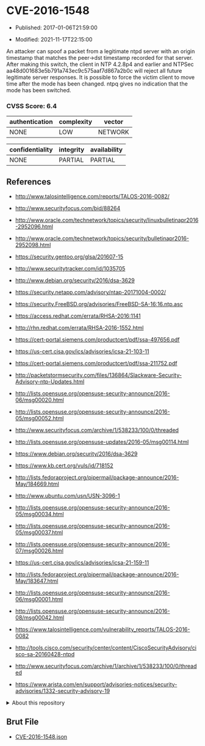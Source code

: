 # CVE-2016-1548

- Published: 2017-01-06T21:59:00

- Modified: 2021-11-17T22:15:00

An attacker can spoof a packet from a legitimate ntpd server with an origin timestamp that matches the peer->dst timestamp recorded for that server. After making this switch, the client in NTP 4.2.8p4 and earlier and NTPSec aa48d001683e5b791a743ec9c575aaf7d867a2b0c will reject all future legitimate server responses. It is possible to force the victim client to move time after the mode has been changed. ntpq gives no indication that the mode has been switched.

### CVSS Score: **6.4**

| authentication | complexity | vector |
| --- | --- | --- |
| NONE | LOW | NETWORK |

| confidentiality | integrity | availability |
| --- | --- | --- |
| NONE | PARTIAL | PARTIAL |

## References

* http://www.talosintelligence.com/reports/TALOS-2016-0082/

* http://www.securityfocus.com/bid/88264

* http://www.oracle.com/technetwork/topics/security/linuxbulletinapr2016-2952096.html

* http://www.oracle.com/technetwork/topics/security/bulletinapr2016-2952098.html

* https://security.gentoo.org/glsa/201607-15

* http://www.securitytracker.com/id/1035705

* http://www.debian.org/security/2016/dsa-3629

* https://security.netapp.com/advisory/ntap-20171004-0002/

* https://security.FreeBSD.org/advisories/FreeBSD-SA-16:16.ntp.asc

* https://access.redhat.com/errata/RHSA-2016:1141

* http://rhn.redhat.com/errata/RHSA-2016-1552.html

* https://cert-portal.siemens.com/productcert/pdf/ssa-497656.pdf

* https://us-cert.cisa.gov/ics/advisories/icsa-21-103-11

* https://cert-portal.siemens.com/productcert/pdf/ssa-211752.pdf

* http://packetstormsecurity.com/files/136864/Slackware-Security-Advisory-ntp-Updates.html

* http://lists.opensuse.org/opensuse-security-announce/2016-06/msg00020.html

* http://lists.opensuse.org/opensuse-security-announce/2016-05/msg00052.html

* http://www.securityfocus.com/archive/1/538233/100/0/threaded

* http://lists.opensuse.org/opensuse-updates/2016-05/msg00114.html

* https://www.debian.org/security/2016/dsa-3629

* https://www.kb.cert.org/vuls/id/718152

* http://lists.fedoraproject.org/pipermail/package-announce/2016-May/184669.html

* http://www.ubuntu.com/usn/USN-3096-1

* http://lists.opensuse.org/opensuse-security-announce/2016-05/msg00034.html

* http://lists.opensuse.org/opensuse-security-announce/2016-05/msg00037.html

* http://lists.opensuse.org/opensuse-security-announce/2016-07/msg00026.html

* https://us-cert.cisa.gov/ics/advisories/icsa-21-159-11

* http://lists.fedoraproject.org/pipermail/package-announce/2016-May/183647.html

* http://lists.opensuse.org/opensuse-security-announce/2016-06/msg00001.html

* http://lists.opensuse.org/opensuse-security-announce/2016-08/msg00042.html

* https://www.talosintelligence.com/vulnerability_reports/TALOS-2016-0082

* http://tools.cisco.com/security/center/content/CiscoSecurityAdvisory/cisco-sa-20160428-ntpd

* http://www.securityfocus.com/archive/1/archive/1/538233/100/0/threaded

* https://www.arista.com/en/support/advisories-notices/security-advisories/1332-security-advisory-19

<details>
<summary>About this repository</summary> 

  This repository is part of the project [Live Hack CVE](https://github.com/Live-Hack-CVE). Main website can be found [www.live-hack.org](https://www.live-hack.org) 
  
  Made by [Sn0wAlice](https://github.com/Sn0wAlice) for the people that care about security and need to have a feed of the latest CVEs. Hope you enjoy it, don't forget to star the repo and follow me on [Twitter](https://twitter.com/Sn0wAlice) and [Github](https://github.com/Sn0wAlice). And that is my [personnal website](https://www.alice-snow.me/)

  - [Home Page](https://github.com/Live-Hack-CVE)
  - [Framework](https://github.com/Live-Hack-CVE/cve-framework)
  - [CVE database](https://github.com/Live-Hack-CVE/full_database)
  - [Changelog](https://github.com/Live-Hack-CVE/Changelog)
</details>

## Brut File

* [CVE-2016-1548.json](https://raw.githubusercontent.com/Live-Hack-CVE/full_database/main/cves/2016/CVE-2016-1548.json)

